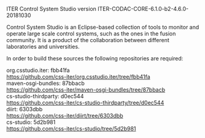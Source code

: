 ITER Control System Studio version ITER-CODAC-CORE-6.1.0-b2-4.6.0-20181030

Control System Studio is an Eclipse-based collection of tools
to monitor and operate large scale control systems, such as the
ones in the fusion community. It is a product of the collaboration
between different laboratories and universities.

In order to build these sources the following repositories are required:

org.csstudio.iter: fbb41fa  
<https://github.com/css-iter/org.csstudio.iter/tree/fbb41fa>  
maven-osgi-bundles: 87bbacb  
<https://github.com/css-iter/maven-osgi-bundles/tree/87bbacb>  
cs-studio-thirdparty: d0ec544  
<https://github.com/css-iter/cs-studio-thirdparty/tree/d0ec544>  
diirt: 6303dbb  
<https://github.com/css-iter/diirt/tree/6303dbb>  
cs-studio: 5d2b981  
<https://github.com/css-iter/cs-studio/tree/5d2b981>  
